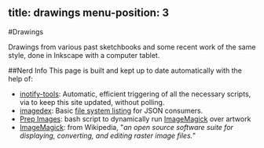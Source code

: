 title: drawings
menu-position: 3
---

#Drawings

Drawings from various past sketchbooks and some recent work of the same style,
done in Inkscape with a computer tablet.

<div id="sliderjs"></div>

##Nerd Info
This page is built and kept up to date automatically with the help
of:

* [inotify-tools][inotify]: Automatic, efficient triggering of all the
  necessary scripts, via to keep this site updated, without polling.
* [imagedex][]: Basic [file system listing][jsondrawings] for JSON consumers.
* [Prep Images][prepimg]: bash script to dynamically run [ImageMagick][] over
  artwork
* [ImageMagick][]: from Wikipedia, "*an open source software suite for
  displaying, converting, and editing raster image files.*"

[inotify]: https://github.com/rvoicilas/inotify-tools/wiki/
[imagedex]: https://github.com/jzacsh/imagedex
[jsondrawings]: http://content.jzacsh.com/drawings/imagedex.json
[ImageMagick]: https://github.com/jzacsh/bin/blob/master/share/prep_images
[prepimg]: https://github.com/jzacsh/bin/blob/master/share/prep_images
